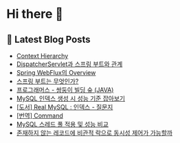 # Hi there 👋

## 📕 Latest Blog Posts

<ul><li><a href='https://devnona.tistory.com/162' target='_blank'>Context Hierarchy</a></li><li><a href='https://devnona.tistory.com/161' target='_blank'>DispatcherServlet과 스프링 부트와 관계</a></li><li><a href='https://devnona.tistory.com/160' target='_blank'>Spring WebFlux의 Overview</a></li><li><a href='https://devnona.tistory.com/159' target='_blank'>스프링 부트는 무엇인가?</a></li><li><a href='https://devnona.tistory.com/158' target='_blank'>프로그래머스 - 쌍둥이 빌딩 숲 (JAVA)</a></li><li><a href='https://devnona.tistory.com/157' target='_blank'>MySQL 인덱스 생성 시 성능 기준 잡아보기</a></li><li><a href='https://devnona.tistory.com/156' target='_blank'>[도서] Real MySQL : 인덱스 - 질문지</a></li><li><a href='https://devnona.tistory.com/154' target='_blank'>[번역] Command</a></li><li><a href='https://devnona.tistory.com/153' target='_blank'>MySQL 스레드 풀 적용 및 성능 비교</a></li><li><a href='https://devnona.tistory.com/152' target='_blank'>존재하지 않는 레코드에 비관적 락으로 동시성 제어가 가능할까</a></li></ul>